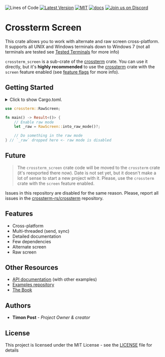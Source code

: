 ![Lines of Code][s7] [![Latest Version][s1]][l1] [![MIT][s2]][l2] [![docs][s3]][l3] [![Join us on Discord][s5]][l5]

# Crossterm Screen

This crate allows you to work with alternate and raw screen cross-platform. 
It supports all UNIX and Windows terminals down to Windows 7 (not all terminals are tested
see [Tested Terminals](https://github.com/crossterm-rs/crossterm/blob/master/README.md#tested-terminals) for more info)

`crossterm_screen` is a sub-crate of the [crossterm](https://crates.io/crates/crossterm) crate. You can use it
directly, but it's **highly recommended** to use the [crossterm](https://crates.io/crates/crossterm) crate with
the `screen` feature enabled (see [feature flags](https://crossterm-rs.github.io/crossterm/docs/feature_flags.html)
for more info).

## Getting Started

<details>
<summary>
Click to show Cargo.toml.
</summary>

```toml
[dependencies]
# All crossterm features are enabled by default.
crossterm = "0.11"
```

</details>
<p></p>

```rust
use crossterm::RawScreen;

fn main() -> Result<()> {
    // Enable raw mode
    let _raw = RawScreen::into_raw_mode()?;

    // Do something in the raw mode
} // `_raw` dropped here <- raw mode is disabled
```

## Future

> The `crossterm_screen` crate code will be moved to the `crossterm` crate (it's reexported there now).
> Date is not set yet, but it doesn't make a lot of sense to start a new project with it. Please, use
> the `crossterm` crate with the `screen` feature enabled.

Issues in this repository are disabled for the same reason. Please, report all issues in the
[crossterm-rs/crossterm](https://github.com/crossterm-rs/crossterm/issues) repository.
  
## Features

- Cross-platform
- Multi-threaded (send, sync)
- Detailed documentation
- Few dependencies
- Alternate screen
- Raw screen   

## Other Resources

- [API documentation](https://docs.rs/crossterm_screen/) (with other examples)
- [Examples repository](https://github.com/crossterm-rs/examples)
- [The Book](https://crossterm-rs.github.io/crossterm/docs/index.html)
    
## Authors

* **Timon Post** - *Project Owner & creator*

## License

This project is licensed under the MIT License - see the [LICENSE](./LICENSE) file for details

[s1]: https://img.shields.io/crates/v/crossterm_screen.svg
[l1]: https://crates.io/crates/crossterm_screen

[s2]: https://img.shields.io/badge/license-MIT-blue.svg
[l2]: ./LICENSE

[s3]: https://docs.rs/crossterm_screen/badge.svg
[l3]: https://docs.rs/crossterm_screen/

[s5]: https://img.shields.io/discord/560857607196377088.svg?logo=discord
[l5]: https://discord.gg/K4nyTDB

[s7]: https://travis-ci.org/crossterm-rs/crossterm.svg?branch=master
